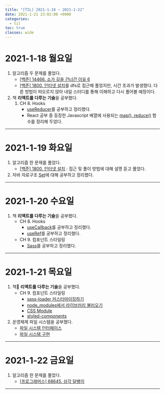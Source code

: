 ```yaml
---
title: "[TIL] 2021-1-18 ~ 2021-1-22"
date: 2021-1-21 23:02:00 +0900
categories:
  - til
toc: true
classes: wide
---
```


# 2021-1-18 월요일

1. 알고리즘 두 문제를 풀었다.
   - [[백준] 14466. 소가 길을 건너간 이유 6](http://ddb8036631.github.io/boj/14466_소가-길을-건너간-이유-6)
   - [[백준] 1800. 인터넷 설치](https://www.acmicpc.net/problem/1800)를 dfs로 접근해 풀었지만, 시간 초과가 발생했다. 다른 방법이 떠오르지 않아 내일 스터디를 통해 이해하고 다시 풀어볼 예정이다.
2. 책 **리액트를 다루는 기술**을 공부했다.
   1. CH 8. Hooks
      - [useReducer](http://ddb8036631.github.io/react/React_useReducer)를 공부하고 정리했다.
      - React 공부 중 등장한 Javascript 배열에 사용되는 [map(), reduce()](http://ddb8036631.github.io/javascript/JS_map(),-reduce()) 함수를 정리해 두었다.

---

# 2021-1-19 화요일

1. 알고리즘 한 문제를 풀었다.
   - [[백준] 1800. 인터넷 설치](http://ddb8036631.github.io/boj/1800_인터넷-설치) : 접근 및 풀이 방법에 대해 설명 듣고 풀었다.
2. 자바 자료구조 [Set](http://ddb8036631.github.io/java/Java_Set)에 대해 공부하고 정리했다.

---

# 2021-1-20 수요일

1. 책 **리액트를 다루는 기술**을 공부했다.
   - CH 8. Hooks
      - [useCallback](http://ddb8036631.github.io/react/React_useCallback)를 공부하고 정리했다.
      - [useRef](http://ddb8036631.github.io/react/React_useRef)를 공부하고 정리했다.
   - CH 9. 컴포넌트 스타일링
      - [Sass](http://ddb8036631.github.io/css/CSS_Sass)를 공부하고 정리했다.

---

# 2021-1-21 목요일

1. 책📕 **리액트를 다루는 기술**을 공부했다.
   - CH 9. 컴포넌트 스타일링
      - [sass-loader 커스터마이징하기](http://ddb8036631.github.io/react/React_sass-loader-커스터마이징하기)
      - [node_modules에서 라이브러리 불러오기](http://ddb8036631.github.io/react/React_node_modules에서-라이브러리-불러오기)
      - [CSS Module](http://ddb8036631.github.io/react/React_CSS-Module)
      - [styled-components](http://ddb8036631.github.io/react/React_styled-components)
2. 운영체제 파일 시스템을 공부했다.
   - [파일 시스템 인터페이스](http://ddb8036631.github.io/운영체제/OS_파일-시스템-인터페이스)
   - [파일 시스템 구현](http://ddb8036631.github.io/운영체제/OS_파일-시스템-구현)

---

# 2021-1-22 금요일

1. 알고리즘 한 문제를 풀었다.
   - [[프로그래머스] 68645. 삼각 달팽이](http://ddb8036631.github.io/programmers/68645_삼각-달팽이)

---